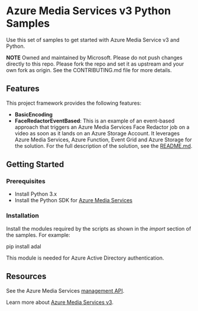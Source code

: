# Azure Media Services v3 Python Samples

Use this set of samples to get started with Azure Media Service v3 and Python.

**NOTE**
Owned and maintained by Microsoft. Please do not push changes directly to this repo.  Please fork the repo and set it as upstream and your own fork as origin. See the CONTRIBUTING.md file for more details.

## Features

This project framework provides the following features:

* **BasicEncoding**
* **FaceRedactorEventBased**: This is an example of an event-based approach that triggers an Azure Media Services Face Redactor job on a video as soon as it lands on an Azure Storage Account. It leverages Azure Media Services, Azure Function, Event Grid and Azure Storage for the solution. For the full description of the solution, see the [README.md](https://github.com/Azure-Samples/media-services-v3-python/blob/main/VideoAnalytics/FaceRedactorEventBased/README.md).

## Getting Started

### Prerequisites

* Install Python 3.x
* Install the Python SDK for [Azure Media Services](https://docs.microsoft.com/en-us/python/api/overview/azure/media-services?view=azure-python)

### Installation

Install the modules required by the scripts as shown in the *import* section of the samples. For example:

pip install adal

This module is needed for Azure Active Directory authentication.

## Resources

See the Azure Media Services [management API](https://docs.microsoft.com/en-us/python/api/overview/azure/mediaservices/management?view=azure-python).

Learn more about [Azure Media Services v3](https://docs.microsoft.com/en-us/azure/media-services/latest/media-services-overview).
